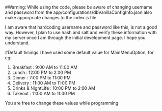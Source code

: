 #Warning:
While using the code, please be aware of changing username and password from the app/configurations/dbVanillaConfigInfo.json also make apporpriate changes to the index.js file

I am aware that hardcoding username and password like this, is not a good way. However, I plan to use hash and salt and verify these information with my server once I am through the initial development page. I hope you understand.

#Default timings 
I have used some default value for MainMenuOption, for eg:
1. Breakfast : 9:00 AM to 11:00 AM
2. Lunch : 12:00 PM to 2:00 PM
3. Dinner : 7:00 PM to 11:00 PM
4. Delivery : 11:00 AM to 11:00 PM
5. Drinks & NightLife : 10:00 PM to 2:00 AM
6. Takeout : 11:00 AM to 11:00 PM

You are free to change these values while programming 
